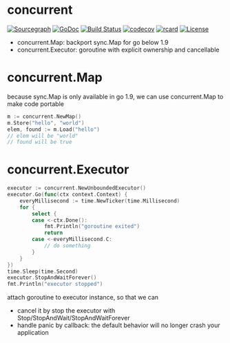 # concurrent

[![Sourcegraph](https://sourcegraph.com/github.com/Hunted-Labs/concurrent/-/badge.svg)](https://sourcegraph.com/github.com/Hunted-Labs/concurrent?badge)
[![GoDoc](http://img.shields.io/badge/go-documentation-blue.svg?style=flat-square)](http://godoc.org/github.com/Hunted-Labs/concurrent)
[![Build Status](https://travis-ci.org/Hunted-Labs/concurrent.svg?branch=master)](https://travis-ci.org/Hunted-Labs/concurrent)
[![codecov](https://codecov.io/gh/Hunted-Labs/concurrent/branch/master/graph/badge.svg)](https://codecov.io/gh/Hunted-Labs/concurrent)
[![rcard](https://goreportcard.com/badge/github.com/Hunted-Labs/concurrent)](https://goreportcard.com/report/github.com/Hunted-Labs/concurrent)
[![License](https://img.shields.io/badge/License-Apache%202.0-blue.svg)](https://raw.githubusercontent.com/Hunted-Labs/concurrent/master/LICENSE)

* concurrent.Map: backport sync.Map for go below 1.9
* concurrent.Executor: goroutine with explicit ownership and cancellable

# concurrent.Map

because sync.Map is only available in go 1.9, we can use concurrent.Map to make code portable

```go
m := concurrent.NewMap()
m.Store("hello", "world")
elem, found := m.Load("hello")
// elem will be "world"
// found will be true
```

# concurrent.Executor

```go
executor := concurrent.NewUnboundedExecutor()
executor.Go(func(ctx context.Context) {
    everyMillisecond := time.NewTicker(time.Millisecond)
    for {
        select {
        case <-ctx.Done():
            fmt.Println("goroutine exited")
            return
        case <-everyMillisecond.C:
            // do something
        }
    }
})
time.Sleep(time.Second)
executor.StopAndWaitForever()
fmt.Println("executor stopped")
```

attach goroutine to executor instance, so that we can

* cancel it by stop the executor with Stop/StopAndWait/StopAndWaitForever
* handle panic by callback: the default behavior will no longer crash your application
